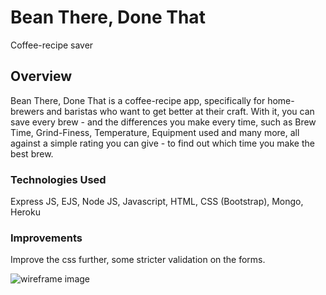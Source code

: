 # Bean There, Done That
Coffee-recipe saver

## Overview
Bean There, Done That is a coffee-recipe app, specifically for home-brewers and baristas who want to get better at their craft. With it, you can save every brew - and the differences you make every time, such as Brew Time, Grind-Finess, Temperature, Equipment used and many more, all against a simple rating you can give - to find out which time you make the best brew.

### Technologies Used
Express JS, EJS, Node JS, Javascript, HTML, CSS (Bootstrap), Mongo, Heroku

### Improvements
Improve the css further, some stricter validation on the forms.

![wireframe image](/https://i.imgur.com/DdMN5YW.png)